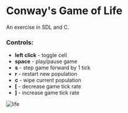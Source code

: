 # Conway's Game of Life

An exercise in SDL and C.

### Controls:
* **left click** - toggle cell
* **space** - play/pause game
* **s** - step game forward by 1 tick
* **r** - restart new population
* **c** - wipe current population
* **\[** - decrease game tick rate
* **\]** - increase game tick rate

![life](res/life.png)

